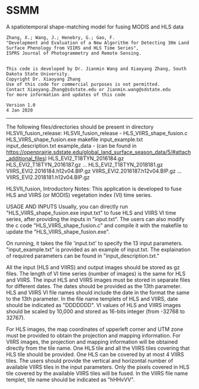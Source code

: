 # SSMM
A spatiotemporal shape-matching model for fusing MODIS and HLS data

	Zhang, X.; Wang, J.; Henebry, G.; Gao, F. 
	"Development and Evaluation of a New Algorithm for Detecting 30m Land Surface Phenology from VIIRS and HLS Time Series",
	ISPRS Journal of Photogrammetry and Remote Sensing.
	

	This code is developed by Dr. Jianmin Wang and Xiaoyang Zhang, South Dakota State University. 
	Copyright Dr. Xiaoyang Zhang
 	Use of this code for commercial purposes is not permitted. 
	Contact Xiaoyang.Zhang@sdstate.edu or Jianmin.wang@sdstate.edu 
	for more information and updates of this code

	Version 1.0
	4 Jan 2020
	
----------------------------------------------------------------------------------------

The following files/directories should be present in directory HLSVII_fusion_release:
HLSVII_fusion_release - 
	HLS_VIIRS_shape_fusion.c
	HLS_VIIRS_shape_fusion.exe
	makefile
	input_example.txt
	input_description.txt
	example_data - (can be found in https://openprairie.sdstate.edu/global_land_surface_season_data/5/#attach_additional_files)
		HLS_EVI2_T18TYN_2016184.gz
		HLS_EVI2_T18TYN_2016187.gz
		...
		HLS_EVI2_T18TYN_2018181.gz
		VIIRS_EVI2.2016184.h12v04.BIP.gz
		VIIRS_EVI2.2016187.h12v04.BIP.gz
		...
		VIIRS_EVI2.2018181.h12v04.BIP.gz
			
			
HLSVII_fusion, Introductory Notes:
This application is developed to fuse HLS and VIIRS (or MODIS) vegetation index (VI) time series.  


USAGE AND INPUTS
Usually, you can directly run "HLS_VIIRS_shape_fusion.exe input.txt" to fuse HLS and VIIRS VI time series, after providing the inputs in "input.txt". The users can also modify the c code "HLS_VIIRS_shape_fusion.c" and compile it with the makefile to update the "HLS_VIIRS_shape_fusion.exe". 
	 
On running, it takes the file 'input.txt' to specify the 13 input parameters. "input_example.txt" is provided as an example of input.txt. The explaination of required parameters can be found in "input_description.txt." 
			
All the input (HLS and VIIRS) and output images should be stored as gz files. The length of VI time series (number of images) is the same for HLS and VIIRS. The input HLS and VIIRS images must be stored in separate files for different dates. The dates should be provided as the 13th parameter. HLS and VIIRS VI file names should include the date in the format the same to the 13th parameter. In the file name templets of HLS and VIIRS, date should be indicated as "DDDDDDD". 
VI values of HLS and VIIRS images should be scaled by 10,000 and stored as 16-bits integer (from -32768 to 32767). 

For HLS images, the map coordinates of upperleft corner and UTM zone must be provided to obtain the projection and mapping information. For VIIRS images, the projection and mapping information will be obtained directly from the tile name. 
One HLS tile and all the VIIRS tiles covering that HLS tile should be provided. One HLS can be covered by at most 4 VIIRS tiles. The users should provide the vertical and horizontal number of available VIIRS tiles in the input parameters. Only the pixels covered in HLS tile covered by the available VIIRS tiles will be fused. In the VIIRS file name templet, tile name should be indicated as "hHHvVV".

 


